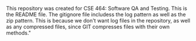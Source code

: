 This repository was created for CSE 464: Software QA and Testing. This is the README file.
The gitignore file includess the log pattern as well as the zip pattern. This is because we don't want log files in the repository, as well as any compressed files, since GIT compresses files with their own methods." 
